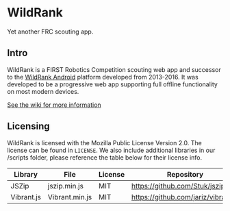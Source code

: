 # WildRank

Yet another FRC scouting app.

## Intro
WildRank is a FIRST Robotics Competition scouting web app and successor to the [WildRank Android](https://github.com/wildstang/wildrank-android) platform developed from 2013-2016. It was developed to be a progressive web app supporting full offline functionality on most modern devices.

[See the wiki for more information](https://github.com/WildStang/WildRank/wiki)

## Licensing

WildRank is licensed with the Mozilla Public License Version 2.0. The license can be found in `LICENSE`. We also include additional libraries in our /scripts folder, please reference the table below for their license info.

| Library    | File           | License | Repository                          |
| ---------- | -------------- | ------- | ----------------------------------- |
| JSZip      | jszip.min.js   | MIT     | https://github.com/Stuk/jszip       |
| Vibrant.js | Vibrant.min.js | MIT     | https://github.com/jariz/vibrant.js |